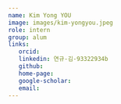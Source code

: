 ```yaml
---
name: Kim Yong YOU
image: images/kim-yongyou.jpeg
role: intern
group: alum
links:
   orcid: 
   linkedin: 연규-김-93322934b
   github: 
   home-page: 
   google-scholar: 
   email: 
---
```


